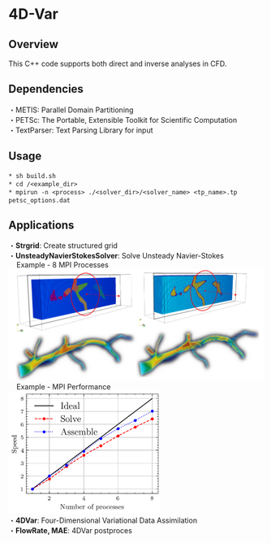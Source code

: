 # 4D-Var
## Overview
This C++ code supports both direct and inverse analyses in CFD.<br>
## Dependencies
・METIS: Parallel Domain Partitioning <br>
・PETSc: The Portable, Extensible Toolkit for Scientific Computation <br>
・TextParser: Text Parsing Library for input <br>
## Usage
    * sh build.sh
    * cd /<example_dir>
    * mpirun -n <process> ./<solver_dir>/<solver_name> <tp_name>.tp petsc_options.dat
## Applications
・**Strgrid**: Create structured grid <br>
・**UnsteadyNavierStokesSolver**: Solve Unsteady Navier-Stokes <br>
&nbsp;&nbsp;&nbsp; Example - 8 MPI Processes <br>
<img src="images/vessel_group.png" alt="Image description" width="700"> <br>
&nbsp;&nbsp;&nbsp; Example - MPI Performance <br>
<img src="images/mpi_performance.png" alt="Image description" width="300"> <br>
・**4DVar**: Four-Dimensional Variational Data Assimilation <br>
・**FlowRate, MAE**: 4DVar postproces <br>
